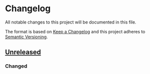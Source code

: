# Changelog

All notable changes to this project will be documented in this file.

The format is based on [Keep a Changelog](http://keepachangelog.com/)
and this project adheres to [Semantic Versioning](http://semver.org/).

## [Unreleased]
### Changed

[Unreleased]: https://github.com/daveallie/pitaya-go-bsp-rs/compare/v0.1.0...HEAD
